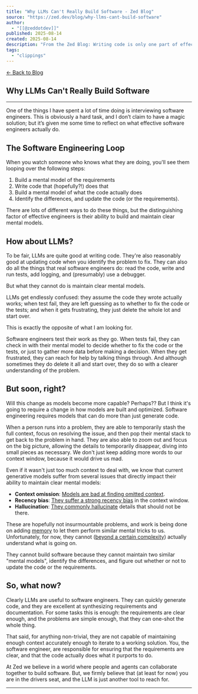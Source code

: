 ```yaml
---
title: "Why LLMs Can't Really Build Software - Zed Blog"
source: "https://zed.dev/blog/why-llms-cant-build-software"
author:
  - "[[@zeddotdev]]"
published: 2025-08-14
created: 2025-08-14
description: "From the Zed Blog: Writing code is only one part of effective software engineering."
tags:
  - "clippings"
---
```

[← Back to Blog](https://zed.dev/blog)

## Why LLMs Can't Really Build Software

---

One of the things I have spent a lot of time doing is interviewing software engineers. This is obviously a hard task, and I don’t claim to have a magic solution; but it’s given me some time to reflect on what effective software engineers actually do.

## The Software Engineering Loop

When you watch someone who knows what they are doing, you'll see them looping over the following steps:

1. Build a mental model of the requirements
2. Write code that (hopefully?!) does that
3. Build a mental model of what the code actually does
4. Identify the differences, and update the code (or the requirements).

There are lots of different ways to do these things, but the distinguishing factor of effective engineers is their ability to build and maintain clear mental models.

## How about LLMs?

To be fair, LLMs are quite good at writing code. They're also reasonably good at updating code when you identify the problem to fix. They can also do all the things that real software engineers do: read the code, write and run tests, add logging, and (presumably) use a debugger.

But what they cannot do is maintain clear mental models.

LLMs get endlessly confused: they assume the code they wrote actually works; when test fail, they are left guessing as to whether to fix the code or the tests; and when it gets frustrating, they just delete the whole lot and start over.

This is exactly the opposite of what I am looking for.

Software engineers test their work as they go. When tests fail, they can check in with their mental model to decide whether to fix the code or the tests, or just to gather more data before making a decision. When they get frustrated, they can reach for help by talking things through. And although sometimes they do delete it all and start over, they do so with a clearer understanding of the problem.

## But soon, right?

Will this change as models become more capable? Perhaps?? But I think it's going to require a change in how models are built and optimized. Software engineering requires models that can do more than just generate code.

When a person runs into a problem, they are able to temporarily stash the full context, focus on resolving the issue, and then pop their mental stack to get back to the problem in hand. They are also able to zoom out and focus on the big picture, allowing the details to temporarily disappear, diving into small pieces as necessary. We don't just keep adding more words to our context window, because it would drive us mad.

Even if it wasn't just too much context to deal with, we know that current generative models suffer from several issues that directly impact their ability to maintain clear mental models:

- **Context omission**: [Models are bad at finding omitted context](https://xinjie-shen.com/post/llmfail2acquirecontext/).
- **Recency bias**: [They suffer a strong recency bias](https://arxiv.org/html/2405.20612v1) in the context window.
- **Hallucination**: [They commonly hallucinate](https://arxiv.org/abs/2401.11817) details that should not be there.

These are hopefully not insurmountable problems, and work is being done on adding [memory](https://research.ibm.com/blog/memory-augmented-LLMs) to let them perform similar mental tricks to us. Unfortunately, for now, they cannot ([beyond a certain complexity](https://machinelearning.apple.com/research/illusion-of-thinking)) actually understand what is going on.

They cannot build software because they cannot maintain two similar "mental models", identify the differences, and figure out whether or not to update the code or the requirements.

## So, what now?

Clearly LLMs are useful to software engineers. They can quickly generate code, and they are excellent at synthesizing requirements and documentation. For some tasks this is enough: the requirements are clear enough, and the problems are simple enough, that they can one-shot the whole thing.

That said, for anything non-trivial, they are not capable of maintaining enough context accurately enough to iterate to a working solution. You, the software engineer, are responsible for ensuring that the requirements are clear, and that the code actually does what it purports to do.

At Zed we believe in a world where people and agents can collaborate together to build software. But, we firmly believe that (at least for now) you are in the drivers seat, and the LLM is just another tool to reach for.

---
